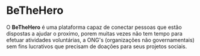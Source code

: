 # BeTheHero

O **BeTheHero** é uma plataforma capaz de conectar pessoas que estão dispostas a ajudar o proximo, porem muitas vezes não tem tempo para efetuar atividades voluntárias, a ONG's (organizações não governamentais) sem fins lucrativos que precisam de doações para seus projetos sociais.